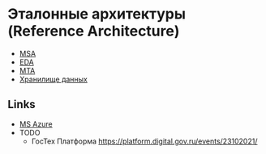 # Эталонные архитектуры (Reference Architecture)

* [MSA](style/msa.md)
* [EDA](style/eda.md)
* [MTA](mta.md)
* [Хранилище данных](store.md)


## Links

* [MS Azure](https://docs.microsoft.com/ru-RU/azure/architecture/architectures/?filter=reference-architecture)
* TODO
  * ГосТех Платформа https://platform.digital.gov.ru/events/23102021/
